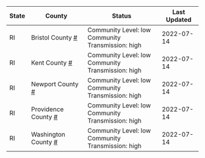 State | County | Status | Last Updated
--- | --- | --- | --- 
RI | Bristol County <a href="#bristol_county">#</a> | <a name="bristol_county"></a>Community Level: low<br/>Community Transmission: high | 2022-07-14
RI | Kent County <a href="#kent_county">#</a> | <a name="kent_county"></a>Community Level: low<br/>Community Transmission: high | 2022-07-14
RI | Newport County <a href="#newport_county">#</a> | <a name="newport_county"></a>Community Level: low<br/>Community Transmission: high | 2022-07-14
RI | Providence County <a href="#providence_county">#</a> | <a name="providence_county"></a>Community Level: low<br/>Community Transmission: high | 2022-07-14
RI | Washington County <a href="#washington_county">#</a> | <a name="washington_county"></a>Community Level: low<br/>Community Transmission: high | 2022-07-14
